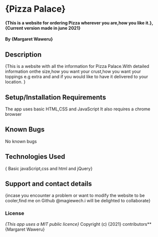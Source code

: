 # {Pizza Palace}
#### {This is a website for ordering Pizza wherever you are,how you like it.}, {Current version made in june 2021}
#### By {Margaret Waweru}
## Description
{This is a website with all the information for Pizza Palace.With detailed information onthe size,how you want your crust,how you want your toppings e.g extra and and if you would like to have it delivered to your location. }
## Setup/Installation Requirements
The app uses basic HTML,CSS and JavaScript
It also requires a chrome browser
## Known Bugs
No known bugs

## Technologies Used
{ Basic javaScript,css and html and jQuery}
## Support and contact details
{incase you encounter a problem or want to modify the website to be cooler,find me on Github @magiewech.i will be delighted to collaborate}
### License
*{This app uses a MIT public licence}*
Copyright (c) {2021} contributors**{Margaret Waweru}
  